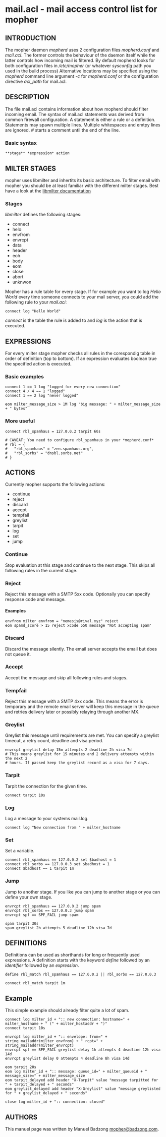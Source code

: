 # mail.acl - mail access control list for mopher


## INTRODUCTION
The mopher daemon *mopherd* uses 2 configuration files *mopherd.conf* and
*mail.acl*. The former controls the behaviour of the daemon itself while the
latter controls how incoming mail is filtered. By default mopherd looks for
both configuration files in */etc/mopher* (or whatever *sysconfig* path you
used in the build process) Alternative locations may be specified using the
*mopherd* command line argument *-c* for *mopherd.conf* or the configuration
directive *acl_path* for mail.acl.


## DESCRIPTION
The file mail.acl contains information about how mopherd should filter incoming
email. The syntax of mail.acl statements was derived from common firewall
configuration. A statement is either a rule or a definition. Statements may
spawn multiple lines. Multiple whitespaces and emtpy lines are ignored. #
starts a comment until the end of the line.


### Basic syntax
```
**stage** *expression* action
```

## MILTER STAGES
mopher uses libmilter and inhertits its basic architecture. To filter email
with mopher you should be at least familiar with the different milter stages.
Best have a look at the
[libmilter documentation](https://www.milter.org/developers.)

### Stages

*libmilter* defines the following stages:

* connect
* helo
* envfrom
* envrcpt
* data
* header
* eoh
* body
* eom
* close
* abort
* unknwon

Mopher has a rule table for every stage. If for example you want to log *Hello
World* every time someone connects to your mail server, you could add the
following rule to your *mail.acl*:

```
connect log "Hello World"
```

*connect* is the table the rule is added to and *log* is the action that
is executed.


## EXPRESSIONS

For every milter stage mopher checks all rules in the corespondig table in
order of definition (top to bottom). If an expression evaluates boolean true
the specified action is executed.

### Basic examples
```
connect 1 == 1 log "logged for every new connection"
connect 4 / 4 == 1 "logged"
connect 1 == 2 log "never logged"

eom milter_message_size > 1M log "big message: " + milter_message_size + " bytes"
```

### More useful
```
connect rbl_spamhaus = 127.0.0.2 tarpit 60s

# CAVEAT: You need to configure rbl_spamhaus in your *mopherd.conf*
# rbl = {
#   "rbl_spamhaus" = "zen.spamhaus.org",
#   "rbl_sorbs" = "dnsbl.sorbs.net"
# }
```

## ACTIONS

Currently mopher supports the following actions:

* continue
* reject
* discard
* accept
* tempfail
* greylist
* tarpit
* log
* set
* jump


### Continue

Stop evaluation at this stage and continue to the next stage. This skips all
following rules in the current stage.


### Reject

Reject this message with a SMTP 5xx code. Optionally you can specify response
code and message.

#### Examples
```
envfrom milter_envfrom = "nemesis@rival.xyz" reject
eom spamd_score > 15 reject xcode 550 message "Not accepting spam"
```

### Discard

Discard the message silently. The email server accepts the email but does not
queue it.

### Accept

Accept the message and skip all following rules and stages.

### Tempfail

Reject this message with a SMTP 4xx code. This means the error is temporary and
the remote email server will keep this message in the queue and retries
delivery later or possibly relaying through another MX.

### Greylist

Greylist this message until requirements are met. You can specify a greylist
timeout, a retry count, deadline and visa period.

```
envrcpt greylist delay 15m attempts 2 deadline 2h visa 7d
# This means greylist for 15 minutes and 2 delivery attempts within the next 2
# hours. If passed keep the greylist record as a visa for 7 days.
```

### Tarpit

Tarpit the connection for the given time.

```
connect tarpit 10s
```

### Log

Log a message to your systems mail.log.

```
connect log "New connection from " + milter_hostname
```

### Set

Set a variable.

```
connect rbl_spamhaus == 127.0.0.2 set $badhost = 1
connect rbl_sorbs == 127.0.0.3 set $badhost = 1
connect $badhost == 1 tarpit 1m
```

### Jump

Jump to another stage. If you like you can jump to another stage or you can
define your own stage.

```
envrcpt rbl_spamhaus == 127.0.0.2 jump spam
envrcpt rbl_sorbs == 127.0.0.3 jump spam
envrcpt spf == SPF_FAIL jump spam

spam tarpit 30s
spam greylist 2h attempts 5 deadline 12h visa 7d
```

## DEFINITIONS

Definitions can be used as shorthands for long or frequently used expressions.
A definition starts with the keyword *define* followed by an *identifier*
followed by an *expression*.

```
define rbl_match rbl_spamhaus == 127.0.0.2 || rbl_sorbs == 127.0.0.3

connect rbl_match tarpit 1m
```

## Example

This simple example should already filter quite a lot of spam.

```
connect log milter_id + ":: new connection: hostname=" + milter_hostname + " (" + milter_hostaddr + ")"
connect tarpit 10s

envrcpt log milter_id + ":: envelope: from=" + string_mailaddr(milter_envfrom) + " rcpt=" + string_mailaddr(milter_envrcpt)
envrcpt spf == SPF_FAIL greylist delay 1h attempts 4 deadline 12h visa 14d
envrcpt greylist delay 0 attempts 4 deadline 8h visa 14d

eom tarpit 20s
eom log milter_id + ":: message: queue_id=" + milter_queueid + " message_size=" + milter_message_size
eom tarpit_delayed add header "X-Tarpit" value "message tarpitted for " + tarpit_delayed + " seconds"
eom greylist_delayed add header "X-Greylist" value "message greylisted for " + greylist_delayed + " seconds"

close log milter_id + ":: connection: closed"
```

## AUTHORS
This manuel page was written by Manuel Badzong <mopher@badzong.com>.
